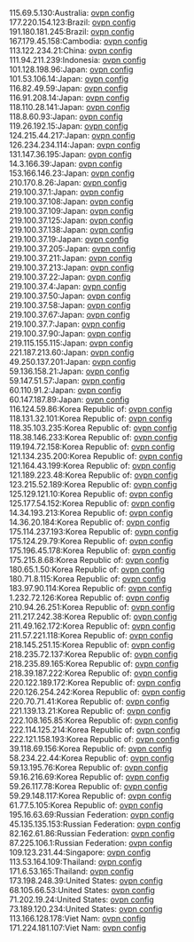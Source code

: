 115.69.5.130:Australia: [ovpn config](vpn/115_69_5_130.ovpn)  
177.220.154.123:Brazil: [ovpn config](vpn/177_220_154_123.ovpn)  
191.180.181.245:Brazil: [ovpn config](vpn/191_180_181_245.ovpn)  
167.179.45.158:Cambodia: [ovpn config](vpn/167_179_45_158.ovpn)  
113.122.234.21:China: [ovpn config](vpn/113_122_234_21.ovpn)  
111.94.211.239:Indonesia: [ovpn config](vpn/111_94_211_239.ovpn)  
101.128.198.96:Japan: [ovpn config](vpn/101_128_198_96.ovpn)  
101.53.106.14:Japan: [ovpn config](vpn/101_53_106_14.ovpn)  
116.82.49.59:Japan: [ovpn config](vpn/116_82_49_59.ovpn)  
116.91.208.14:Japan: [ovpn config](vpn/116_91_208_14.ovpn)  
118.110.28.141:Japan: [ovpn config](vpn/118_110_28_141.ovpn)  
118.8.60.93:Japan: [ovpn config](vpn/118_8_60_93.ovpn)  
119.26.192.15:Japan: [ovpn config](vpn/119_26_192_15.ovpn)  
124.215.44.217:Japan: [ovpn config](vpn/124_215_44_217.ovpn)  
126.234.234.114:Japan: [ovpn config](vpn/126_234_234_114.ovpn)  
131.147.36.195:Japan: [ovpn config](vpn/131_147_36_195.ovpn)  
14.3.166.39:Japan: [ovpn config](vpn/14_3_166_39.ovpn)  
153.166.146.23:Japan: [ovpn config](vpn/153_166_146_23.ovpn)  
210.170.8.26:Japan: [ovpn config](vpn/210_170_8_26.ovpn)  
219.100.37.1:Japan: [ovpn config](vpn/219_100_37_1.ovpn)  
219.100.37.108:Japan: [ovpn config](vpn/219_100_37_108.ovpn)  
219.100.37.109:Japan: [ovpn config](vpn/219_100_37_109.ovpn)  
219.100.37.125:Japan: [ovpn config](vpn/219_100_37_125.ovpn)  
219.100.37.138:Japan: [ovpn config](vpn/219_100_37_138.ovpn)  
219.100.37.19:Japan: [ovpn config](vpn/219_100_37_19.ovpn)  
219.100.37.205:Japan: [ovpn config](vpn/219_100_37_205.ovpn)  
219.100.37.211:Japan: [ovpn config](vpn/219_100_37_211.ovpn)  
219.100.37.213:Japan: [ovpn config](vpn/219_100_37_213.ovpn)  
219.100.37.22:Japan: [ovpn config](vpn/219_100_37_22.ovpn)  
219.100.37.4:Japan: [ovpn config](vpn/219_100_37_4.ovpn)  
219.100.37.50:Japan: [ovpn config](vpn/219_100_37_50.ovpn)  
219.100.37.58:Japan: [ovpn config](vpn/219_100_37_58.ovpn)  
219.100.37.67:Japan: [ovpn config](vpn/219_100_37_67.ovpn)  
219.100.37.7:Japan: [ovpn config](vpn/219_100_37_7.ovpn)  
219.100.37.90:Japan: [ovpn config](vpn/219_100_37_90.ovpn)  
219.115.155.115:Japan: [ovpn config](vpn/219_115_155_115.ovpn)  
221.187.213.60:Japan: [ovpn config](vpn/221_187_213_60.ovpn)  
49.250.137.201:Japan: [ovpn config](vpn/49_250_137_201.ovpn)  
59.136.158.21:Japan: [ovpn config](vpn/59_136_158_21.ovpn)  
59.147.51.57:Japan: [ovpn config](vpn/59_147_51_57.ovpn)  
60.110.91.2:Japan: [ovpn config](vpn/60_110_91_2.ovpn)  
60.147.187.89:Japan: [ovpn config](vpn/60_147_187_89.ovpn)  
116.124.59.86:Korea Republic of: [ovpn config](vpn/116_124_59_86.ovpn)  
118.131.32.101:Korea Republic of: [ovpn config](vpn/118_131_32_101.ovpn)  
118.35.103.235:Korea Republic of: [ovpn config](vpn/118_35_103_235.ovpn)  
118.38.146.233:Korea Republic of: [ovpn config](vpn/118_38_146_233.ovpn)  
119.194.72.158:Korea Republic of: [ovpn config](vpn/119_194_72_158.ovpn)  
121.134.235.200:Korea Republic of: [ovpn config](vpn/121_134_235_200.ovpn)  
121.164.43.199:Korea Republic of: [ovpn config](vpn/121_164_43_199.ovpn)  
121.189.223.48:Korea Republic of: [ovpn config](vpn/121_189_223_48.ovpn)  
123.215.52.189:Korea Republic of: [ovpn config](vpn/123_215_52_189.ovpn)  
125.129.121.10:Korea Republic of: [ovpn config](vpn/125_129_121_10.ovpn)  
125.177.54.152:Korea Republic of: [ovpn config](vpn/125_177_54_152.ovpn)  
14.34.193.213:Korea Republic of: [ovpn config](vpn/14_34_193_213.ovpn)  
14.36.20.184:Korea Republic of: [ovpn config](vpn/14_36_20_184.ovpn)  
175.114.237.193:Korea Republic of: [ovpn config](vpn/175_114_237_193.ovpn)  
175.124.29.79:Korea Republic of: [ovpn config](vpn/175_124_29_79.ovpn)  
175.196.45.178:Korea Republic of: [ovpn config](vpn/175_196_45_178.ovpn)  
175.215.8.68:Korea Republic of: [ovpn config](vpn/175_215_8_68.ovpn)  
180.65.1.50:Korea Republic of: [ovpn config](vpn/180_65_1_50.ovpn)  
180.71.8.115:Korea Republic of: [ovpn config](vpn/180_71_8_115.ovpn)  
183.97.90.114:Korea Republic of: [ovpn config](vpn/183_97_90_114.ovpn)  
1.232.72.126:Korea Republic of: [ovpn config](vpn/1_232_72_126.ovpn)  
210.94.26.251:Korea Republic of: [ovpn config](vpn/210_94_26_251.ovpn)  
211.217.242.38:Korea Republic of: [ovpn config](vpn/211_217_242_38.ovpn)  
211.49.162.172:Korea Republic of: [ovpn config](vpn/211_49_162_172.ovpn)  
211.57.221.118:Korea Republic of: [ovpn config](vpn/211_57_221_118.ovpn)  
218.145.251.15:Korea Republic of: [ovpn config](vpn/218_145_251_15.ovpn)  
218.235.72.137:Korea Republic of: [ovpn config](vpn/218_235_72_137.ovpn)  
218.235.89.165:Korea Republic of: [ovpn config](vpn/218_235_89_165.ovpn)  
218.39.187.222:Korea Republic of: [ovpn config](vpn/218_39_187_222.ovpn)  
220.122.189.172:Korea Republic of: [ovpn config](vpn/220_122_189_172.ovpn)  
220.126.254.242:Korea Republic of: [ovpn config](vpn/220_126_254_242.ovpn)  
220.70.71.41:Korea Republic of: [ovpn config](vpn/220_70_71_41.ovpn)  
221.139.13.21:Korea Republic of: [ovpn config](vpn/221_139_13_21.ovpn)  
222.108.165.85:Korea Republic of: [ovpn config](vpn/222_108_165_85.ovpn)  
222.114.125.214:Korea Republic of: [ovpn config](vpn/222_114_125_214.ovpn)  
222.121.158.193:Korea Republic of: [ovpn config](vpn/222_121_158_193.ovpn)  
39.118.69.156:Korea Republic of: [ovpn config](vpn/39_118_69_156.ovpn)  
58.234.22.44:Korea Republic of: [ovpn config](vpn/58_234_22_44.ovpn)  
59.13.195.76:Korea Republic of: [ovpn config](vpn/59_13_195_76.ovpn)  
59.16.216.69:Korea Republic of: [ovpn config](vpn/59_16_216_69.ovpn)  
59.26.117.78:Korea Republic of: [ovpn config](vpn/59_26_117_78.ovpn)  
59.29.148.117:Korea Republic of: [ovpn config](vpn/59_29_148_117.ovpn)  
61.77.5.105:Korea Republic of: [ovpn config](vpn/61_77_5_105.ovpn)  
195.16.63.69:Russian Federation: [ovpn config](vpn/195_16_63_69.ovpn)  
45.135.135.153:Russian Federation: [ovpn config](vpn/45_135_135_153.ovpn)  
82.162.61.86:Russian Federation: [ovpn config](vpn/82_162_61_86.ovpn)  
87.225.106.1:Russian Federation: [ovpn config](vpn/87_225_106_1.ovpn)  
109.123.231.44:Singapore: [ovpn config](vpn/109_123_231_44.ovpn)  
113.53.164.109:Thailand: [ovpn config](vpn/113_53_164_109.ovpn)  
171.6.53.165:Thailand: [ovpn config](vpn/171_6_53_165.ovpn)  
173.198.248.39:United States: [ovpn config](vpn/173_198_248_39.ovpn)  
68.105.66.53:United States: [ovpn config](vpn/68_105_66_53.ovpn)  
71.202.19.24:United States: [ovpn config](vpn/71_202_19_24.ovpn)  
73.189.120.234:United States: [ovpn config](vpn/73_189_120_234.ovpn)  
113.166.128.178:Viet Nam: [ovpn config](vpn/113_166_128_178.ovpn)  
171.224.181.107:Viet Nam: [ovpn config](vpn/171_224_181_107.ovpn)  
